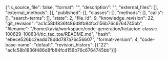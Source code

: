 {"is_source_file": false, "format": "", "description": "", "external_files": [], "external_methods": [], "published": [], "classes": [], "methods": [], "calls": [], "search-terms": [], "state": 2, "file_id": 9, "knowledge_revision": 22, "git_revision": "ac1c58b1836f486d8fb84fcd156b76c6764745bb", "filename": "/home/kavia/workspace/code-generation/tictactoe-classic-100629-100634/tic_tac_toe/README.md", "hash": "ebece526bc2eadd78ddd787a76c56607", "format-version": 4, "code-base-name": "default", "revision_history": [{"22": "ac1c58b1836f486d8fb84fcd156b76c6764745bb"}]}